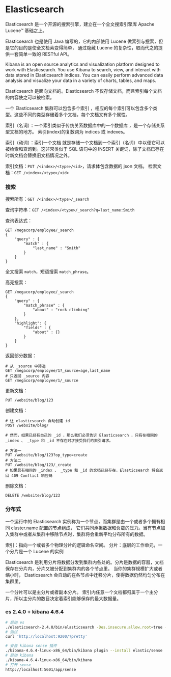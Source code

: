 # Elasticsearch

Elasticsearch 是一个开源的搜索引擎，建立在一个全文搜索引擎库 Apache Lucene™ 基础之上。

Elasticsearch 也是使用 Java 编写的，它的内部使用 Lucene 做索引与搜索，但是它的目的是使全文检索变得简单， 通过隐藏 Lucene 的复杂性，取而代之的提供一套简单一致的 RESTful API。

Kibana is an open source analytics and visualization platform designed to work with Elasticsearch. You use Kibana to search, view, and interact with data stored in Elasticsearch indices. You can easily perform advanced data analysis and visualize your data in a variety of charts, tables, and maps.

Elasticsearch 是面向文档的。Elasticsearch 不仅存储文档，而且索引每个文档的内容使之可以被检索。

一个 Elasticsearch 集群可以包含多个索引 ，相应的每个索引可以包含多个类型。这些不同的类型存储着多个文档，每个文档又有多个属性。

索引（名词）：一个索引类似于传统关系数据库中的一个数据库 ，是一个存储关系型文档的地方。 索引(index)的复数词为 indices 或 indexes。

索引（动词）：索引一个文档 就是存储一个文档到一个索引（名词）中以便它可以被检索和查询到。这非常类似于 SQL 语句中的 INSERT 关键词，除了文档已存在时新文档会替换旧文档情况之外。

索引文档：`PUT /<index>/<type>/<id>`，请求体包含数据的 json 文档。
检索文档：`GET /<index>/<type>/<id>`

### 搜索

搜索所有：`GET /<index>/<type>/_search`

查询字符串：`GET /<index>/<type>/_search?q=last_name:Smith`

查询表达式：

```
GET /megacorp/employee/_search
{
    "query" : {
        "match" : {
            "last_name" : "Smith"
        }
    }
}
```

全文搜索 `match`，短语搜索 `match_phrase`。

高亮搜索：

```
GET /megacorp/employee/_search
{
    "query" : {
        "match_phrase" : {
            "about" : "rock climbing"
        }
    },
    "highlight": {
        "fields" : {
            "about" : {}
        }
    }
}
```

返回部分数据：

```
# 从 _source 中筛选
GET /megacorp/employee/1?_source=age,last_name
# 只返回 _source 内容
GET /megacorp/employee/1/_source
```

更新文档：

```
PUT /website/blog/123
```

创建文档：

```
# 让 elasticsearch 自动创建 id
POST /website/blog/

# 然而，如果已经有自己的 _id ，那么我们必须告诉 Elasticsearch ，只有在相同的 _index 、 _type 和 _id 不存在时才接受我们的索引请求。

# 方法一
PUT /website/blog/123?op_type=create
# 方法二
PUT /website/blog/123/_create
# 如果具有相同的 _index 、 _type 和 _id 的文档已经存在，Elasticsearch 将会返回 409 Conflict 响应码
```

删除文档：

```
DELETE /website/blog/123
```

### 分布式

一个运行中的 Elasticsearch 实例称为一个节点，而集群是由一个或者多个拥有相同 cluster.name 配置的节点组成， 它们共同承担数据和负载的压力。当有节点加入集群中或者从集群中移除节点时，集群将会重新平均分布所有的数据。

索引：指向一个或者多个物理分片的逻辑命名空间。
分片：底层的工作单元，一个分片是一个 Lucene 的实例

Elasticsearch 是利用分片将数据分发到集群内各处的。分片是数据的容器，文档保存在分片内，分片又被分配到集群内的各个节点里。 当你的集群规模扩大或者缩小时， Elasticsearch 会自动的在各节点中迁移分片，使得数据仍然均匀分布在集群里。

一个分片可以是主分片或者副本分片。 索引内任意一个文档都归属于一个主分片，所以主分片的数目决定着索引能够保存的最大数据量。

### es 2.4.0 + kibana 4.6.4

```bash
# 启动 es
./elasticsearch-2.4.0/bin/elasticsearch -Des.insecure.allow.root=true -d
# 测试
curl 'http://localhost:9200/?pretty'

# 安装 kibana sense 插件
./kibana-4.6.4-linux-x86_64/bin/kibana plugin --install elastic/sense
# 启动 kibana
./kibana-4.6.4-linux-x86_64/bin/kibana
# 打开 sense
http://localhost:5601/app/sense
```
